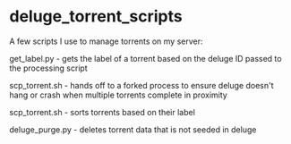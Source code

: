 # deluge_torrent_scripts

A few scripts I use to manage torrents on my server:

get_label.py - gets the label of a torrent based on the deluge ID passed to the processing script

scp_torrent.sh - hands off to a forked process to ensure deluge doesn't hang or crash when multiple torrents complete in proximity

scp_torrent.sh - sorts torrents based on their label

deluge_purge.py - deletes torrent data that is not seeded in deluge
